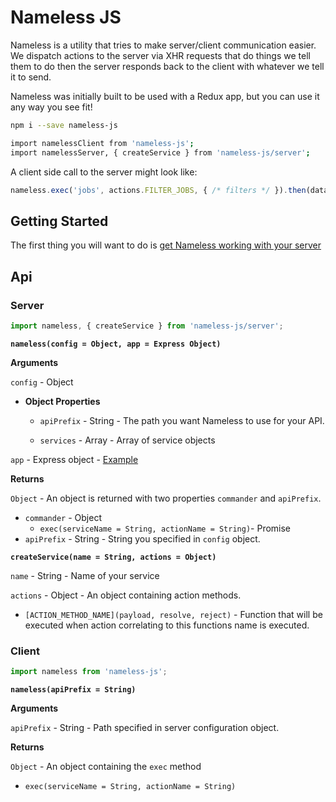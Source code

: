 # Nameless JS

Nameless is a utility that tries to make server/client communication easier. We dispatch actions to the server via XHR requests that do things we tell them to do then the server responds back to the client with whatever we tell it to send.

Nameless was initially built to be used with a Redux app, but you can use it any way you see fit!

```bash
npm i --save nameless-js
```
```bash
import namelessClient from 'nameless-js';
import namelessServer, { createService } from 'nameless-js/server';
```

A client side call to the server might look like:

```js
nameless.exec('jobs', actions.FILTER_JOBS, { /* filters */ }).then(data => /* do something with data. update store ? */ )));
```

## Getting Started

The first thing you will want to do is [get Nameless working with your server](https://github.com/realseanp/nameless-js/blob/dev/read/server.md)


## Api

### Server

```js
import nameless, { createService } from 'nameless-js/server';
```

**`nameless(config = Object, app = Express Object)`**

**Arguments**

`config` - Object

- **Object Properties**

  - `apiPrefix` - String - The path you want Nameless to use for your API.

  - `services` - Array - Array of service objects

`app` - Express object - [Example](http://expressjs.com/en/4x/api.html#express)

**Returns**

`Object` - An object is returned with two properties `commander` and `apiPrefix`.

- `commander` - Object
  - `exec(serviceName = String, actionName = String)`- Promise
- `apiPrefix` - String - String you specified in `config` object.

**`createService(name = String, actions = Object)`**

`name` - String - Name of your service

`actions` - Object - An object containing action methods.

- `[ACTION_METHOD_NAME](payload, resolve, reject)` - Function that will be executed when action correlating to this functions name is executed.

### Client

```js
import nameless from 'nameless-js';
```

**`nameless(apiPrefix = String)`**

**Arguments**

`apiPrefix` - String - Path specified in server configuration object.

**Returns**

`Object` - An object containing the `exec` method

- `exec(serviceName = String, actionName = String)`